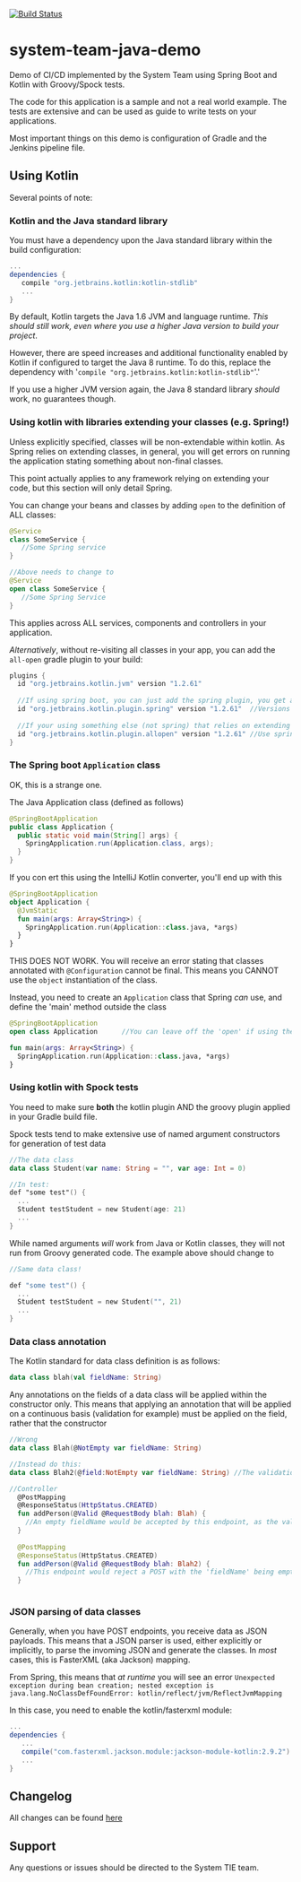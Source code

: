 [![Build Status](https://system-dev-jenkins.product.mttnow.com/buildStatus/icon?job=system-team-java-demo/master)](https://system-dev-jenkins.product.mttnow.com/job/system-team-java-demo/job/master/)

# system-team-java-demo

Demo of CI/CD implemented by the System Team using Spring Boot and Kotlin with Groovy/Spock tests.

The code for this application is a sample and not a real world example.
The tests are extensive and can be used as guide to write tests on your applications.

Most important things on this demo is configuration of Gradle and the Jenkins pipeline file. 

## Using Kotlin
Several points of note:

### Kotlin and the Java standard library
You must have a dependency upon the Java standard library within the build configuration:
```gradle
...
dependencies {
   compile "org.jetbrains.kotlin:kotlin-stdlib"
   ...
}
``` 

By default, Kotlin targets the Java 1.6 JVM and language runtime. _This should still work, even where you use a higher Java version to build your project_. 

However, there are speed increases and additional functionality enabled by Kotlin if configured to target the Java 8 runtime. To do this, replace the dependency with '`compile "org.jetbrains.kotlin:kotlin-stdlib"`'.' 

If you use a higher JVM version again, the Java 8 standard library _should_ work, no guarantees though. 

### Using kotlin with libraries extending your classes (e.g. Spring!)
Unless explicitly specified, classes will be non-extendable within kotlin. As Spring relies on extending classes, in general, you will get errors on running the application stating something about non-final classes.

This point actually applies to any framework relying on extending your code, but this section will only detail Spring.

You can change your beans and classes by adding `open` to the definition of ALL classes:

```kotlin
@Service
class SomeService {
   //Some Spring service
} 

//Above needs to change to
@Service
open class SomeService {
   //Some Spring Service
}
```

This applies across ALL services, components and controllers in your application.

_Alternatively_, without re-visiting all classes in your app, you can add the `all-open` gradle plugin to your build:

```gradle
plugins {
  id "org.jetbrains.kotlin.jvm" version "1.2.61"
  
  //If using spring boot, you can just add the spring plugin, you get all-open by default then
  id "org.jetbrains.kotlin.plugin.spring" version "1.2.61"  //Versions must be the same
  
  //If your using something else (not spring) that relies on extending your classes, use all-open explicitly
  id "org.jetbrains.kotlin.plugin.allopen" version "1.2.61" //Use spring OR this, not both!
}
```

### The Spring boot `Application` class
OK, this is a strange one.

The Java Application class (defined as follows)
```Java
@SpringBootApplication
public class Application {
  public static void main(String[] args) {
    SpringApplication.run(Application.class, args);
  }
}
```

If you con ert this using the IntelliJ Kotlin converter, you'll end up with this
```kotlin
@SpringBootApplication
object Application {
  @JvmStatic
  fun main(args: Array<String>) {
    SpringApplication.run(Application::class.java, *args)
  }
}
```

THIS DOES NOT WORK. You will receive an error stating that classes annotated with `@Configuration` cannot be final. This means you CANNOT use the `object` instantiation of the class.

Instead, you need to create an `Application` class that Spring _can_ use, and define the 'main' method outside the class

```kotlin
@SpringBootApplication
open class Application      //You can leave off the 'open' if using the all-open or spring plugins!

fun main(args: Array<String>) {
  SpringApplication.run(Application::class.java, *args)
}
```

### Using kotlin with Spock tests
You need to make sure **both** the kotlin plugin AND the groovy plugin applied in your Gradle build file.

Spock tests tend to make extensive use of named argument constructors for generation of test data
```kotlin
//The data class
data class Student(var name: String = "", var age: Int = 0)

//In test:
def "some test"() {
  ...
  Student testStudent = new Student(age: 21)
  ...
}
```

While named arguments _will_ work from Java or Kotlin classes, they will not run from Groovy generated code. The example above should change to 
```kotlin
//Same data class!

def "some test"() {
  ...
  Student testStudent = new Student("", 21)
  ...
}
```  

### Data class annotation
The Kotlin standard for data class definition is as follows:
```kotlin
data class blah(val fieldName: String)
```

Any annotations on the fields of a data class will be applied within the constructor only. This means that applying an annotation that will be applied on a continuous basis (validation for example) must be applied on the field, rather that the constructor

```kotlin
//Wrong
data class Blah(@NotEmpty var fieldName: String)

//Instead do this:
data class Blah2(@field:NotEmpty var fieldName: String) //The validation will be applied wherever the validator is called now

//Controller
  @PostMapping
  @ResponseStatus(HttpStatus.CREATED)
  fun addPerson(@Valid @RequestBody blah: Blah) {
    //An empty fieldName would be accepted by this endpoint, as the validation occurs after instantiation of the object 
  }
  
  @PostMapping
  @ResponseStatus(HttpStatus.CREATED)
  fun addPerson(@Valid @RequestBody blah: Blah2) {
    //This endpoint would reject a POST with the 'fieldName' being empty as validaton applies on the field for Blah2 
  }
   
``` 

### JSON parsing of data classes
Generally, when you have POST endpoints, you receive data as JSON payloads. This means that a JSON parser is used, either explicitly or implicitly, to parse the invoming JSON and generate the classes. In _most_ cases, this is FasterXML (aka Jackson) mapping.

From Spring, this means that _at runtime_ you will see an error `Unexpected exception during bean creation; nested exception is java.lang.NoClassDefFoundError: kotlin/reflect/jvm/ReflectJvmMapping`

In this case, you need to enable the kotlin/fasterxml module:
```gradle
...
dependencies {
   ...
   compile("com.fasterxml.jackson.module:jackson-module-kotlin:2.9.2")
   ...
}
```

## Changelog

All changes can be found [here](/CHANGELOG.md)

## Support

Any questions or issues should be directed to the System TIE team.
